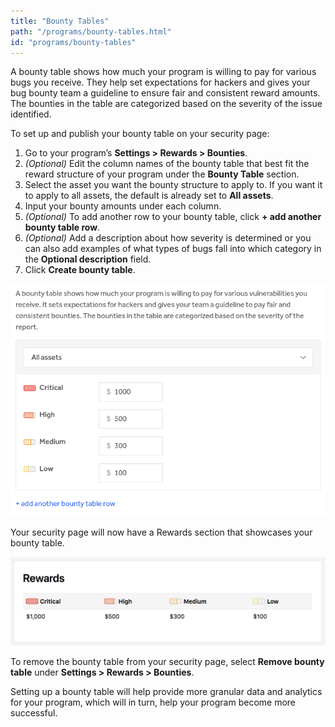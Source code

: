 ```yaml
---
title: "Bounty Tables"
path: "/programs/bounty-tables.html"
id: "programs/bounty-tables"
---
```


A bounty table shows how much your program is willing to pay for various bugs you receive. They help set expectations for hackers and gives your bug bounty team a guideline to ensure fair and consistent reward amounts. The bounties in the table are categorized based on the severity of the issue identified.

To set up and publish your bounty table on your security page:

1. Go to your program’s **Settings > Rewards > Bounties**.
2. <i>(Optional)</i> Edit the column names of the bounty table that best fit the reward structure of your program under the **Bounty Table** section.
3. Select the asset you want the bounty structure to apply to. If you want it to apply to all assets, the default is already set to **All assets**.
4. Input your bounty amounts under each column.
5. <i>(Optional)</i> To add another row to your bounty table, click **+ add another bounty table row**.
6. <i>(Optional)</i> Add a description about how severity is determined or you can also add examples of what types of bugs fall into which category in the **Optional description** field.
5. Click <b>Create bounty table</b>.

![bounty-tables-1](./images/bounty-tables-1.png)

Your security page will now have a Rewards section that showcases your bounty table.

![bounty-tables-2](./images/bounty-tables-2.png)

To remove the bounty table from your security page, select **Remove bounty table** under **Settings > Rewards > Bounties**.

Setting up a bounty table will help provide more granular data and analytics for your program, which will in turn, help your program become more successful.
